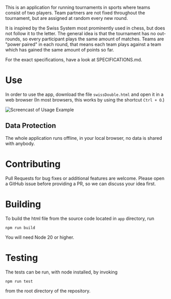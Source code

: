 This is an application for running tournaments in sports where teams consist of
two players. Team partners are not fixed throughout the tournament, but are
assigned at random every new round.

It is inspired by the Swiss System most prominently used in chess, but does not
follow it to the letter. The general idea is that the tournament has no
out-rounds, so every participant plays the same amount of matches. Teams are
"power paired" in each round, that means each team plays against a team which
has gained the same amount of points so far.

For the exact specifications, have a look at SPECIFICATIONS.md.

# Use

In order to use the app, download the file `swissDouble.html` and open it in a
web browser (In most browsers, this works by using the shortcut `Ctrl + O`.)

![Screencast of Usage
Example](https://github.com/jonathan-scholbach/swissDouble/raw/master/screencast.gif)

## Data Protection

The whole application runs offline, in your local browser, no data is shared
with anybody.

# Contributing

Pull Requests for bug fixes or additional features are welcome. Please open a
GitHub issue before providing a PR, so we can discuss your idea first.

# Building

To build the html file from the source code located in `app` directory, run

    npm run build

You will need Node 20 or higher.

# Testing

The tests can be run, with node installed, by invoking

    npm run test

from the root directory of the repository.
